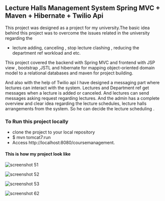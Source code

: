 
Lecture Halls Management System Spring MVC + Maven + Hibernate + Twilio Api
---------------------------------------------------------------------------

This project was designed as a project for my university.The basic idea behind this project was to overcome the issues related in the university regarding the 
- lecture adding, canceling , stop lecture clashing , reducing the department ref workload and etc.

This project covered the backend with Spring MVC and frontend with JSP view , bootstrap ,JSTL and hibernate for mapping object-oriented domain model to a relational databases and maven for project building.

And also with the help of Twilio api I have designed a messaging part where lectures can interact with the system. Lectures and Department ref get messages when a lecture is added or canceled. And lectures can send messages asking request regarding lectures. And the admin has a complete overview and clear idea regarding the lecture schedules, lecture halls arrangements from the system. So he can decide the lecture scheduling . 

### To Run this project locally

- clone the project to your local repository
- $ mvn tomcat7:run
- Access http://localhost:8080/coursemanagement.

#### This is how my project look like


![screenshot 51](https://user-images.githubusercontent.com/23623253/37725482-13a2627c-2d59-11e8-909d-438f2f69985a.png)

![screenshot 52](https://user-images.githubusercontent.com/23623253/37725599-53c4fe6e-2d59-11e8-991a-62ba0d5ea246.png)

![screenshot 53](https://user-images.githubusercontent.com/23623253/37725949-2c4232a2-2d5a-11e8-92e6-d416b751dd76.png)

![screenshot 62](https://user-images.githubusercontent.com/23623253/37726314-1c1f4d96-2d5b-11e8-8172-6943068bd724.png)







